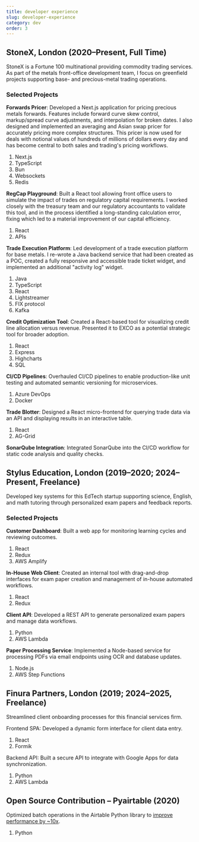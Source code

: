 ```yaml
---
title: developer experience
slug: developer-experience
category: dev
order: 3
---
```


## StoneX, London (2020–Present, Full Time)

StoneX is a Fortune 100 multinational providing commodity trading services. As part of the metals front-office development team, I focus on greenfield projects supporting base- and precious-metal trading operations.

### Selected Projects

**Forwards Pricer**: Developed a Next.js application for pricing precious metals forwards. Features include forward curve skew control, markup/spread curve adjustments, and interpolation for broken dates. I also designed and implemented an averaging and Asian swap pricer for accurately pricing more complex structures. This pricer is now used for deals with notional values of hundreds of millions of dollars every day and has become central to both sales and trading's pricing workflows.

1. Next.js
1. TypeScript
1. Bun
1. Websockets
1. Redis

**RegCap Playground**: Built a React tool allowing front office users to simulate the impact of trades on regulatory capital requirements. I worked closely with the treasury team and our regulatory accountants to validate this tool, and in the process identified a long-standing calculation error, fixing which led to a material improvement of our capital efficiency.

1. React
1. APIs

**Trade Execution Platform**: Led development of a trade execution platform for base metals. I re-wrote a Java backend service that had been created as a POC, created a fully responsive and accessible trade ticket widget, and implemented an additional "activity log" widget.

1. Java
1. TypeScript
1. React
1. Lightstreamer
1. FIX protocol
1. Kafka

**Credit Optimization Tool**: Created a React-based tool for visualizing credit line allocation versus revenue. Presented it to EXCO as a potential strategic tool for broader adoption.

1. React
1. Express
1. Highcharts
1. SQL

**CI/CD Pipelines**: Overhauled CI/CD pipelines to enable production-like unit testing and automated semantic versioning for microservices.

1. Azure DevOps
1. Docker

**Trade Blotter**: Designed a React micro-frontend for querying trade data via an API and displaying results in an interactive table.

1. React
1. AG-Grid

**SonarQube Integration**: Integrated SonarQube into the CI/CD workflow for static code analysis and quality checks.

## Stylus Education, London (2019–2020; 2024–Present, Freelance)

Developed key systems for this EdTech startup supporting science, English, and math tutoring through personalized exam papers and feedback reports.

### Selected Projects

**Customer Dashboard**: Built a web app for monitoring learning cycles and reviewing outcomes.

1. React
1. Redux
1. AWS Amplify

**In-House Web Client**: Created an internal tool with drag-and-drop interfaces for exam paper creation and management of in-house automated workflows.

1. React
1. Redux

**Client API**: Developed a REST API to generate personalized exam papers and manage data workflows.

1. Python
1. AWS Lambda

**Paper Processing Service**: Implemented a Node-based service for processing PDFs via email endpoints using OCR and database updates.

1. Node.js
1. AWS Step Functions

## Finura Partners, London (2019; 2024–2025, Freelance)

Streamlined client onboarding processes for this financial services firm.

Frontend SPA: Developed a dynamic form interface for client data entry.

1. React
1. Formik

Backend API: Built a secure API to integrate with Google Apps for data synchronization.

1. Python
1. AWS Lambda

## Open Source Contribution – Pyairtable (2020)

Optimized batch operations in the Airtable Python library to [improve performance by ~10x](https://github.com/gtalarico/airtable-python-wrapper/pull/88).

1. Python

